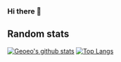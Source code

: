 ### Hi there 👋

## Random stats

[![Geoeo's github stats](https://github-readme-stats.vercel.app/api?username=geoeo)](https://github.com/anuraghazra/github-readme-stats)
[![Top Langs](https://github-readme-stats.vercel.app/api/top-langs/?username=geoeo&layout=compact)](https://github.com/anuraghazra/github-readme-stats)
